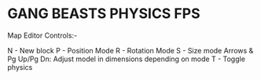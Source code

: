 # GANG BEASTS PHYSICS FPS

Map Editor Controls:-

N - New block
P - Position Mode
R - Rotation Mode
S - Size mode
Arrows & Pg Up/Pg Dn: Adjust model in dimensions depending on mode
T - Toggle physics
